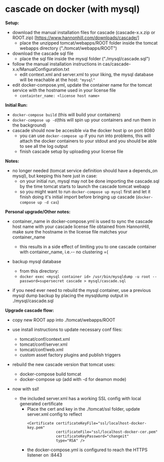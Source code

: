 cascade on docker (with mysql)
===

__Setup:__

- download the manual installation files for cascade (cascade-x.x.zip or ROOT.zip) [https://www.hannonhill.com/downloads/cascade/]
  - place the unzipped tomcat/webapps/ROOT folder inside the tomcat webapps directory ("./tomcat/webapps/ROOT")
- download the cascade sql file
  - place the sql file inside the mysql folder ("./mysql/cascade.sql")
- follow the manual installation instructions in cas/cascade-x.x/ManualConfiguration.txt
  - edit context.xml and server.xml to your liking, the mysql database will be reachable at the host: ```"mysql"```
- edit docker-compose.yml, update the container name for the tomcat service with the hostname used in your license file
  - ```containter_name: <license host name>```

__Initial Run:__

- ```docker-compose build``` (this will build your containers)
- ```docker-compose up -d```(this will spin up your containers and run them in the background)
- cascade should now be accesible via the docker host ip on port 8080
  - you can use ```docker-compose up``` if you run into problems, this will attach the docker containers to your stdout and you should be able to see all the log output
  - finish cascade setup by uploading your license file

__Notes:__

- no longer needed (tomcat service definition should have a depends_on mysql), but keeping this here just in case:
  - on your initial run, mysql may not be done importing the cascade.sql by the time tomcat starts to launch the cascade tomcat webapp
  - so you might want to run ```docker-compose up mysql``` first and let it finish doing it's initial import before bringing up cascade (`docker-compose up -d cas`)


__Personal upgrade/Other notes:__
- container_name in docker-compose.yml is used to sync the cascade host name with
  your cascade license file obtained from HannonHill, make sure the hostname in the license
  file matches your container_name
    - this results in a side effect of limiting you to one cascade container with
      container_name, i.e.-- no clustering =(

- backup mysql database
  - from this directory:
  - ```docker exec <mysql container id> /usr/bin/mysqldump -u root --password=supersecret cascade > mysql/cascade.sql```
- if you need ever need to rebuild the mysql container, use a previous mysql dump backup
  by placing the mysqldump output in ./mysql/cascade.sql


__Upgrade cascade flow:__

- copy new ROOT app into ./tomcat/webapps/ROOT
- use install instructions to update necessary conf files:
    - tomcat/conf/context.xml
    - tomcat/conf/server.xml
    - tomcat/conf/web.xml
    - custom asset factory plugins and publish triggers
- rebuild the new cascade version that tomcat uses:
  - docker-compose build tomcat
  - docker-compose up (add with -d for deamon mode)

- now with ssl!
  - the included server.xml has a working SSL config with local generated certificate
    - Place the cert and key in the ./tomcat/ssl folder, update server.xml config to reflect
      ```
      <Certificate certificateKeyFile="ssl/localhost-docker-key.pem"
                   certificateFile="ssl/localhost-docker-cer.pem"
                   certificateKeyPassword="changeit"
                   type="RSA" />
      ```
    - the docker-compose.yml is configured to reach the HTTPS listener on :8443
